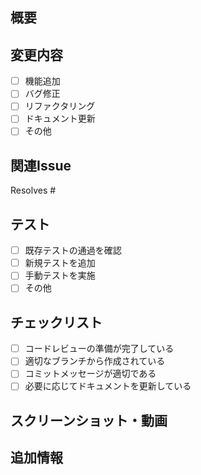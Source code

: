 ## 概要
<!-- このPRで何を変更したかを簡潔に説明してください -->

## 変更内容
<!-- 具体的な変更内容を記述してください -->
- [ ] 機能追加
- [ ] バグ修正
- [ ] リファクタリング
- [ ] ドキュメント更新
- [ ] その他

## 関連Issue
<!-- 関連するIssueがあれば記述してください -->
Resolves #
<!-- 複数のIssueを解決する場合は以下のように記述 -->
<!-- Resolves #123, Resolves #456 -->

## テスト
<!-- 実施したテストについて記述してください -->
- [ ] 既存テストの通過を確認
- [ ] 新規テストを追加
- [ ] 手動テストを実施
- [ ] その他

## チェックリスト
- [ ] コードレビューの準備が完了している
- [ ] 適切なブランチから作成されている
- [ ] コミットメッセージが適切である
- [ ] 必要に応じてドキュメントを更新している

## スクリーンショット・動画
<!-- UI変更がある場合は、スクリーンショットや動画を添付してください -->

## 追加情報
<!-- その他、レビュアーに伝えたい情報があれば記述してください -->